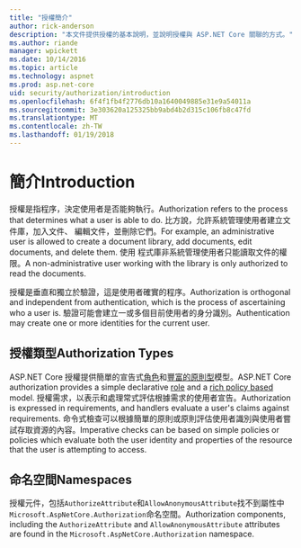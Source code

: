 ```yaml
---
title: "授權簡介"
author: rick-anderson
description: "本文件提供授權的基本說明，並說明授權與 ASP.NET Core 關聯的方式。"
ms.author: riande
manager: wpickett
ms.date: 10/14/2016
ms.topic: article
ms.technology: aspnet
ms.prod: asp.net-core
uid: security/authorization/introduction
ms.openlocfilehash: 6f4f1fb4f2776db10a1640049885e31e9a54011a
ms.sourcegitcommit: 3e303620a125325bb9abd4b2d315c106fb8c47fd
ms.translationtype: MT
ms.contentlocale: zh-TW
ms.lasthandoff: 01/19/2018
---
```

# <a name="introduction"></a><span data-ttu-id="33e12-103">簡介</span><span class="sxs-lookup"><span data-stu-id="33e12-103">Introduction</span></span>

<a name="security-authorization-introduction"></a>

<span data-ttu-id="33e12-104">授權是指程序，決定使用者是否能夠執行。</span><span class="sxs-lookup"><span data-stu-id="33e12-104">Authorization refers to the process that determines what a user is able to do.</span></span> <span data-ttu-id="33e12-105">比方說，允許系統管理使用者建立文件庫，加入文件、 編輯文件，並刪除它們。</span><span class="sxs-lookup"><span data-stu-id="33e12-105">For example, an administrative user is allowed to create a document library, add documents, edit documents, and delete them.</span></span> <span data-ttu-id="33e12-106">使用 程式庫非系統管理使用者只能讀取文件的權限。</span><span class="sxs-lookup"><span data-stu-id="33e12-106">A non-administrative user working with the library is only authorized to read the documents.</span></span>

<span data-ttu-id="33e12-107">授權是垂直和獨立於驗證，這是使用者確實的程序。</span><span class="sxs-lookup"><span data-stu-id="33e12-107">Authorization is orthogonal and independent from authentication, which is the process of ascertaining who a user is.</span></span> <span data-ttu-id="33e12-108">驗證可能會建立一或多個目前使用者的身分識別。</span><span class="sxs-lookup"><span data-stu-id="33e12-108">Authentication may create one or more identities for the current user.</span></span>

## <a name="authorization-types"></a><span data-ttu-id="33e12-109">授權類型</span><span class="sxs-lookup"><span data-stu-id="33e12-109">Authorization Types</span></span>

<span data-ttu-id="33e12-110">ASP.NET Core 授權提供簡單的宣告式[角色](roles.md)和[豐富的原則型](policies.md)模型。</span><span class="sxs-lookup"><span data-stu-id="33e12-110">ASP.NET Core authorization provides a simple declarative [role](roles.md) and a [rich policy based](policies.md) model.</span></span> <span data-ttu-id="33e12-111">授權需求，以表示和處理常式評估根據需求的使用者宣告。</span><span class="sxs-lookup"><span data-stu-id="33e12-111">Authorization is expressed in requirements, and handlers evaluate a user's claims against requirements.</span></span> <span data-ttu-id="33e12-112">命令式檢查可以根據簡單的原則或原則評估使用者識別與使用者嘗試存取資源的內容。</span><span class="sxs-lookup"><span data-stu-id="33e12-112">Imperative checks can be based on simple policies or policies which evaluate both the user identity and properties of the resource that the user is attempting to access.</span></span>

## <a name="namespaces"></a><span data-ttu-id="33e12-113">命名空間</span><span class="sxs-lookup"><span data-stu-id="33e12-113">Namespaces</span></span>

<span data-ttu-id="33e12-114">授權元件，包括`AuthorizeAttribute`和`AllowAnonymousAttribute`找不到屬性中`Microsoft.AspNetCore.Authorization`命名空間。</span><span class="sxs-lookup"><span data-stu-id="33e12-114">Authorization components, including the `AuthorizeAttribute` and `AllowAnonymousAttribute` attributes are found in the `Microsoft.AspNetCore.Authorization` namespace.</span></span>
